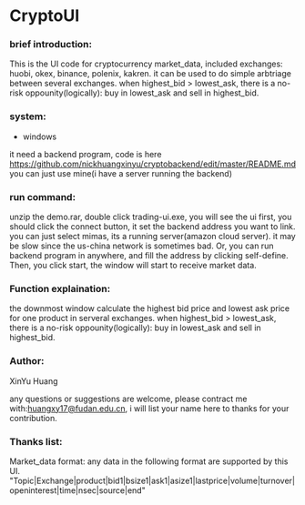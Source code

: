 # CryptoUI


### brief introduction:
This is the UI code for cryptocurrency market_data, included exchanges: huobi, okex, binance, polenix, kakren.
it can be used to do simple arbtriage between several exchanges.
when highest_bid > lowest_ask, there is a no-risk oppounity(logically): buy in lowest_ask and sell in highest_bid.


### system:
* windows

it need a backend program, code is here https://github.com/nickhuangxinyu/cryptobackend/edit/master/README.md
you can just use mine(i have a server running the backend)

### run command:
unzip the demo.rar,  double click trading-ui.exe, you will see the ui
first, you should click the connect button, it set the backend address you want to link.
you can just select mimas, its a running server(amazon cloud server). it may be slow since the us-china network is sometimes bad. 
Or, you can run backend program in anywhere, and fill the address by clicking self-define. 
Then, you click start, the window will start to receive market data.

### Function explaination:
the downmost window calculate the highest bid price and lowest ask price for one product in serveral exchanges.
when highest_bid > lowest_ask, there is a no-risk oppounity(logically): buy in lowest_ask and sell in highest_bid.

### Author:
XinYu Huang

any questions or suggestions are welcome, please contract me with:huangxy17@fudan.edu.cn, i will list your name here to thanks for
your contribution.

### Thanks list:


Market_data format:
any data in the following format are supported by this UI.
"Topic|Exchange|product|bid1|bsize1|ask1|asize1|lastprice|volume|turnover|openinterest|time|nsec|source|end"
